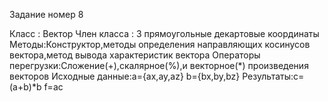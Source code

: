 Задание номер 8

Класс : Вектор
Член класса : 3 прямоугольные декартовые координаты
Методы:Конструктор,методы определения направляющих косинусов вектора,метод вывода характеристик вектора 
Операторы перегрузки:Сложение(+),скалярное(%),и векторное(*) произведения векторов
Исходные данные:а={ax,ay,az} b={bx,by,bz}
Результаты:с=(a+b)*b  f=ac
